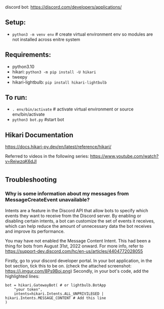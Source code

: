 discord bot:
https://discord.com/developers/applications/

## Setup:
- `python3 -m venv env`  # create virtual environment env so modules are not installed across enitre system

## Requirements:
- python3.10
- hikari: `python3 -m pip install -U hikari`
- tweepy
- hikari-lightbulb: `pip install hikari-lightbulb`


## To run:
- `. env/bin/activate`  # activate virtual environment or source env/bin/activate
- `python3 bot.py` #start bot


## Hikari Documentation
https://docs.hikari-py.dev/en/latest/reference/hikari/


Referred to videos in the following series:
https://www.youtube.com/watch?v=RejwzqK6dJI



#
#
#


## Troubleshooting
### Why is some information about my messages from MessageCreateEvent unavailable?
Intents are a feature in the Discord API that allow bots to specify which events they want to receive from the Discord server. By enabling or disabling certain intents, a bot can customize the set of events it receives, which can help reduce the amount of unnecessary data the bot receives and improve its performance.

You may have not enabled the Message Content Intent. This had been a thing for bots from August 31st, 2022 onward. For more info, refer to https://support-dev.discord.com/hc/en-us/articles/4404772028055

Firstly, go to your discord developer portal. In your bot application, in the bot section, tick this to be on. (check the attached screenshot: https://i.imgur.com/8Ps9Boi.png)
Secondly, in your bot's code, add the highlighted lines:
```
bot = hikari.GatewayBot( # or lightbulb.BotApp
    "your token",
    intents=hikari.Intents.ALL_UNPRIVILEGED | hikari.Intents.MESSAGE_CONTENT # Add this line
)
```